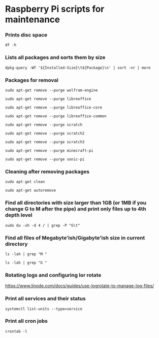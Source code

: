 # Raspberry Pi scripts for maintenance

### Prints disc space
`df -h`

### Lists all packages and sorts them by size

`dpkg-query -Wf '${Installed-Size}\t${Package}\n' | sort -nr | more`

### Packages for removal

`sudo apt-get remove --purge wolfram-engine`

`sudo apt-get remove --purge libreoffice`

`sudo apt-get remove --purge libreoffice-core`

`sudo apt-get remove --purge libreoffice-common`

`sudo apt-get remove --purge scratch`

`sudo apt-get remove --purge scratch2`

`sudo apt-get remove --purge scratch3`

`sudo apt-get remove --purge minecraft-pi`

`sudo apt-get remove --purge sonic-pi`

### Cleaning after removing packages

`sudo apt-get clean`

`sudo apt-get autoremove`

### Find all directories with size larger than 1GB (or 1MB if you change G to M after the pipe) and print only files up to 4th depth level
`sudo du -xh -d 4 / | grep -P "G\t"`

### Find all files of Megabyte'ish/Gigabyte'ish size in current directory
`ls -lah | grep "M "`

`ls -lah | grep "G "`

### Rotating logs and configuring lor rotate

https://www.linode.com/docs/guides/use-logrotate-to-manage-log-files/

### Print all services and their status

`systemctl list-units --type=service`

### Print all cron jobs

`crontab -l`